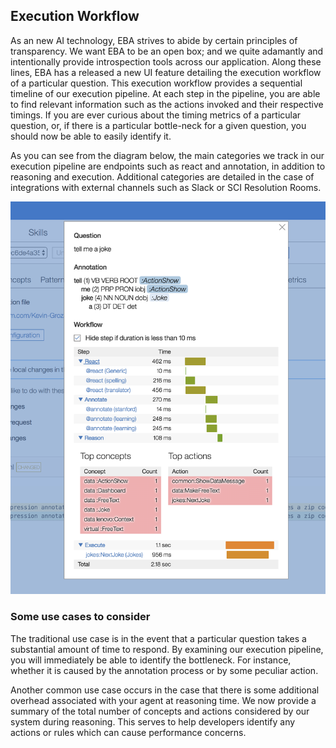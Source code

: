## Execution Workflow

As an new AI technology, EBA strives to abide by certain principles of transparency. We want EBA to be an open box; and we quite adamantly and intentionally provide introspection tools across our application. Along these lines, EBA has a released a new UI feature detailing the execution workflow of a particular question. This execution workflow provides a sequential timeline of our execution pipeline. At each step in the pipeline, you are able to find relevant information such as the actions invoked and their respective timings. If you are ever curious about the timing metrics of a particular question, or, if there is a particular bottle-neck for a given question, you should now be able to easily identify it.

As you can see from the diagram below, the main categories we track in our execution pipeline are endpoints such as react and annotation, in addition to reasoning and execution. Additional categories are detailed in the case of integrations with external channels such as Slack or SCI Resolution Rooms.

[![Question details](../images/execution-workflow.png "Question details")](../images/execution-workflow.png)


### Some use cases to consider

The traditional use case is in the event that a particular question takes a substantial amount of time to respond. By examining our execution pipeline, you will immediately be able to identify the bottleneck. For instance, whether it is caused by the annotation process or by some peculiar action.

Another common use case occurs in the case that there is some additional overhead associated with your agent at reasoning time. We now provide a summary of the total number of concepts and actions considered by our system during reasoning. This serves to help developers identify any actions or rules which can cause performance concerns.
